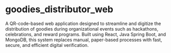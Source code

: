 # goodies_distributor_web
A QR-code-based web application designed to streamline and digitize the distribution of goodies during organizational events such as hackathons, celebrations, and reward programs. Built using React, Java Spring Boot, and MongoDB, this system replaces manual, paper-based processes with fast, secure, and efficient digital verification.
